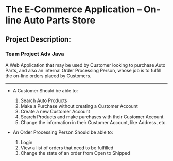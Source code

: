 # The E-Commerce Application – On-line Auto Parts Store

## Project Description: 
### Team Project Adv Java
A Web Application that may be used by Customer looking to purchase Auto Parts, and also an internal Order Processing Person, whose job is to fulfill the on-line orders placed by Customers.

------------

- A Customer Should be able to:
	1. 	Search Auto Products 
	1. 	Make a Purchase without creating a Customer Account
	1. 	Create a new Customer Account
	1. 	Search Products and make purchases with their Customer Account
	1. 	Change the information in their Customer Account, like Address, etc.
    
- An Order Processing Person Should be able to:
	1. 	Login 
	1. 	View a list of orders that need to be fulfilled
	1. 	Change the state of an order from Open to Shipped
